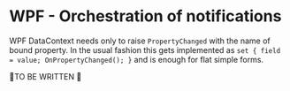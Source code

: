 # WPF - Orchestration of notifications

WPF DataContext needs only to raise `PropertyChanged` with the name of bound property. In the usual fashion this gets implemented as `set { field = value; OnPropertyChanged(); }` and is enough for flat simple forms.

🚧TO BE WRITTEN 🚧

